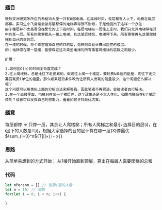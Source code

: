 ### 题目
```
微软亚洲研究所所在的希格玛大厦一共有6部电梯。在高峰时间，每层都有人上下，电梯在每层都停。实习生小飞常常会被每层都停的电梯弄得很不耐烦，于是他提出了这样一个办法：
由于楼层并不太高看没在繁忙的上下班时间，每层电梯从一层往上走时，我们只允许电梯停在其中的某一层。所有的乘客都从一楼上电梯，到达某层楼后，电梯停下来，所有乘客再从这里爬楼梯到自己的目的层。
在一楼的时候，每个乘客选择自己的目的层，电梯则自动计算出应停的楼层。
问：电梯停在哪一层楼，能够保证这次乘坐电梯的所有乘客爬楼梯的层数之和最少。

扩展：

1.如何在O(n)的时间复杂度完成？
2.往上爬楼梯，总是比往下走要累的。假设往上爬一个楼层，要耗费k单位的能量，而往下走只需要耗费1单位的能量，那么如果题目条件改为让所有人消耗的能量最少，这个问题怎么解决呢？
这个问题可以用类似上面的分析方法来解答看，因此笔者不再累述，留给读者自行解决。
3.在一个高楼里面，电梯只在某一个楼层停，这个政策还是不太人性化。如果电梯会在k个楼层停呢？读者可以发挥自己的想象力，看看如何寻找最优方案。
```

### 题意
每层都停 => 只停一层，其余让人爬楼梯；所有人爬梯之和最小
选择目的层(i)，在i层下的人数是T[i]，根据大家选择的目的层计算在哪一层(X)停最优
$\sum_{i=0}^n$$\lbrace$T[i]$\times$$\mid$i - x$\mid$$\rbrace$

### 思路
从简单易想到的方式开始；
从1楼开始直到顶层，算出在每层人需要爬梯的总和

### 代码
```js
let nPerson = [] // 到第i层的人数
let n = 10; // 层数
for(let i = 0; i < n; i++) {
  
}
```



